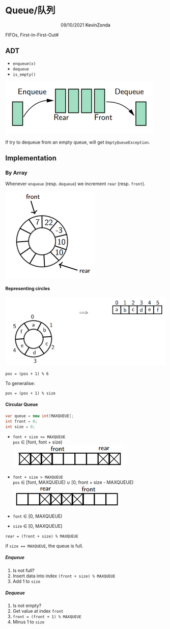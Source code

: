 # Queue/队列

<center>
<span>09/10/2021</span>
<a style="text-decoration:none; color: black;" href="https://github.com/KevinZonda">KevinZonda</a>
</center>

FIFOs, First-In-First-Out#

## ADT

- `enqueue(x)`
- `dequeue`
- `is_empty()`

![](img/q-0.png)

If try to dequeue from an empty queue, will get `EmptyQueueException`.

## Implementation

### By Array

Whenever `enqueue` (resp. `dequeue`) we increment `rear` (resp. `front`).

![](img/q-i0.png)

#### Representing circles

![](img/rep-cir.png)

```
pos = (pos + 1) % 6
```

To generalise:

```
pos = (pos + 1) % size
```

#### Circular Queue

```csharp
var queue = new int[MAXQUEUE];
int front = 0;
int size = 0;
```

- `font + size <= MAXQUEUE`  
`pos` ∈ [font, font + size)  
![](img/cq-0.png)
- `font + size > MAXQUEUE`  
`pos` ∈ [font, MAXQUEUE) ∪ [0, front + size - MAXQUEUE)
![](img/cq-1.png)

- `font` ∈ [0, MAXQUEUE)
- `size` ∈ [0, MAXQUEUE]

`rear = (front + size) % MAXQUEUE`

if `size == MAXQUEUE`, the queue is full.

##### Enqueue

1. Is not full?
2. Insert data into index `(front + size) % MAXQUEUE`
3. Add 1 to `size`

##### Dequeue

1. Is not empty?
2. Get value at index `front`
3. `front = (front + 1) % MAXQUEUE`
4. Minus 1 to `size`